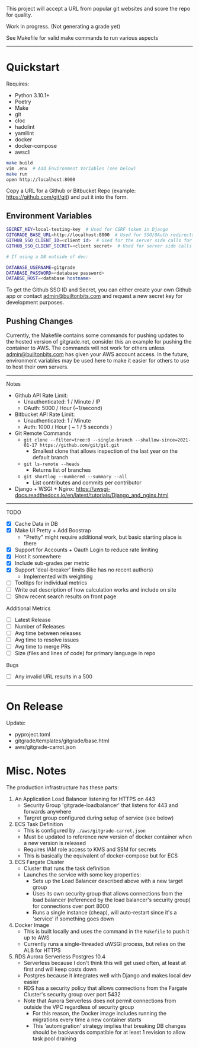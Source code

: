 This project will accept a URL from popular git websites and score the repo for quality.

Work in progress. (Not generating a grade yet)

See Makefile for valid make commands to run various aspects

----

# Quickstart

Requires:

  - Python 3.10.1+
  - Poetry
  - Make
  - git
  - cloc
  - hadolint
  - yamllint
  - docker
  - docker-compose
  - awscli

```bash
make build
vim .env  # Add Environment Variables (see below) 
make run
open http://localhost:8000
```

Copy a URL for a Github or Bitbucket Repo (example: <https://github.com/git/git>) and put it into the form.

## Environment Variables

```bash
SECRET_KEY=local-testing-key  # Used for CSRF token in Django
GITGRADE_BASE_URL=http://localhost:8000  # Used for SSO/OAuth redirects
GITHUB_SSO_CLIENT_ID=<client id>  # Used for the server side calls for OAuth
GITHUB_SSO_CLIENT_SECRET=<client secret>  # Used for server side calls for OAuth

# If using a DB outside of dev:

DATABASE_USERNAME=gitgrade
DATABASE_PASSWORD=<database password>
DATABSE_HOST=<database hostname>
```

To get the Github SSO ID and Secret, you can either create your own Github app or contact <admin@builtonbits.com> and request a new secret key for development purposes.


## Pushing Changes

Currently, the Makefile contains some commands for pushing updates to the hosted version of gitgrade.net, consider this an example for pushing the container to AWS. The commands will not work for others unless <admin@builtonbits.com> has given your AWS account access. In the future, environment variables may be used here to make it easier for others to use to host their own servers.


----

Notes

- Github API Rate Limit:
    - Unauthenticated: 1 / Minute / IP
    - OAuth: 5000 / Hour (~1/second)
- Bitbucket API Rate Limit:
    - Unauthenticated: 1 / Minute
    - Auth: 1000 / Hour ( ~ 1 / 5 seconds )
- Git Remote Commands
  - `git clone --filter=tree:0 --single-branch --shallow-since=2021-01-17 https://github.com/git/git.git`
    - Smallest clone that allows inspection of the last year on the default branch
  - `git ls-remote --heads`
    - Returns list of branches
  - `git shortlog --numbered --summary --all`
    - List contributes and commits per contributor
- Django + WSGI + Nginx: <https://uwsgi-docs.readthedocs.io/en/latest/tutorials/Django_and_nginx.html>



----

TODO

- [x] Cache Data in DB
- [x] Make UI Pretty + Add Boostrap
    - "Pretty" might require additional work, but basic starting place is there
- [x] Support for Accounts + Oauth Login to reduce rate limiting
- [x] Host it somewhere
- [x] Include sub-grades per metric
- [x] Support 'deal-breaker' limits (like has no recent authors)
    - Implemented with weighting
- [ ] Tooltips for individual metrics
- [ ] Write out description of how calculation works and include on site
- [ ] Show recent search results on front page

Additional Metrics

- [ ] Latest Release
- [ ] Number of Releases
- [ ] Avg time between releases
- [ ] Avg time to resolve issues
- [ ] Avg time to merge PRs
- [ ] Size (files and lines of code) for primary language in repo

Bugs

- [ ] Any invalid URL results in a 500

----

# On Release

Update:

- pyproject.toml
- gitgrade/templates/gitgrade/base.html
- aws/gitgrade-carrot.json

# Misc. Notes

The production infrastructure has these parts:

1. An Application Load Balancer listening for HTTPS on 443
    - Security Group 'gitgrade-loadbalancer' that listens for 443 and forwards anywhere
    - Targret group configured during setup of service (see below)
3. ECS Task Definition
    - This is configured by `./aws/gitgrade-carrot.json`
    - Must be updated to reference new version of docker container when a new version is released
    - Requires IAM role access to KMS and SSM for secrets
    - This is basically the equivalent of docker-compose but for ECS
2. ECS Fargate Cluster
    - Cluster that runs the task definition
    - Launches the service with some key properties:
        - Sets up the Load Balancer described above with a new target group
        - Uses its own security group that allows connections from the load balancer (referenced by the load balancer's security group) for connections over port 8000
        - Runs a single instance (cheap), will auto-restart since it's a 'service' if something goes down
3. Docker Image
    - This is built locally and uses the command in the `Makefile` to push it up to AWS
    - Currently runs a single-threaded uWSGI process, but relies on the ALB for HTTPS
4. RDS Aurora Serverless Postgres 10.4
    - Serverless because I don't think this will get used often, at least at first and will keep costs down
    - Postgres because it integrates well with Django and makes local dev easier
    - RDS has a security policy that allows connections from the Fargate Cluster's security group over port 5432
    - Note that Aurora Serverless does not permit connections from outside the VPC regardless of security group
        - For this reason, the Docker image includes running the migrations every time a new container starts
        - This 'automigration' strategy implies that breaking DB changes should be backwards compatible for at least 1 revision to allow task pool draining








